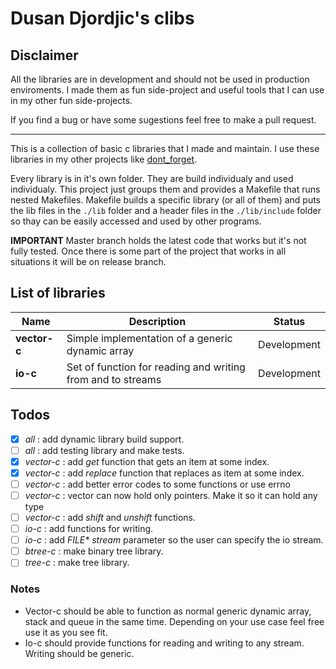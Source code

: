 # Dusan Djordjic's clibs

## Disclaimer

All the libraries are in development and should not be used in production enviroments. I made them as fun side-project and useful tools that I can use in my other fun side-projects. 

If you find a bug or have some sugestions feel free to make a pull request.

<hr>

This is a collection of basic c libraries that I made and maintain. I use these libraries in my other projects like [dont_forget](https://github.com/DusanDjordjic/dont-forget). 

Every library is in it's own folder. They are build individualy and used individualy. This project just groups them and provides a Makefile that runs nested Makefiles. Makefile builds a specific library (or all of them) and puts the lib files in the `./lib` folder and a header files in the `./lib/include` folder so thay can be easily accessed and used by other programs.

**IMPORTANT** Master branch holds the latest code that works but it's not fully tested. Once there is some part of the project that works in all situations it will be on release branch. 

## List of libraries

| Name         | Description                                                         | Status        |
| ------------ | ------------------------------------------------------------------- | ------------- |
| **vector-c** | Simple implementation of a generic dynamic array                    | Development   |
| **io-c**     | Set of function for reading and writing from and to streams         | Development   |

## Todos 
- [X] *all* : add dynamic library build support.
- [ ] *all* : add testing library and make tests.
- [X] *vector-c* : add *get* function that gets an item at some index.
- [X] *vector-c* : add *replace* function that replaces as item at some index.
- [ ] *vector-c* : add better error codes to some functions or use errno
- [ ] *vector-c* : vector can now hold only pointers. Make it so it can hold any type
- [ ] *vector-c* : add *shift* and *unshift* functions.
- [ ] *io-c* : add functions for writing.
- [ ] *io-c* : add *FILE\* stream* parameter so the user can specify the io stream.
- [ ] *btree-c* : make binary tree library.
- [ ] *tree-c* : make tree library.

### Notes 

- Vector-c should be able to function as normal generic dynamic array, stack and queue in the same time. Depending on your use case feel free use it as you see fit. 
- Io-c should provide functions for reading and writing to any stream. Writing should be generic.
